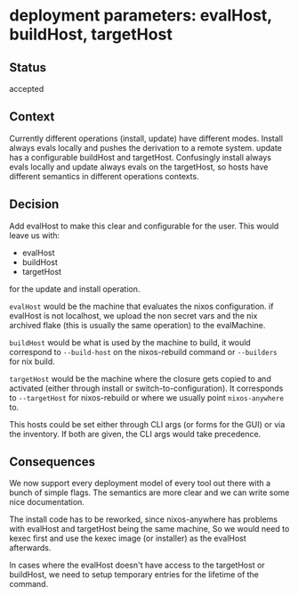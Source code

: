 # deployment parameters: evalHost, buildHost, targetHost

## Status

accepted

## Context

Currently different operations (install, update) have different modes. Install always evals locally and pushes the derivation to a remote system. update has a configurable buildHost and targetHost.
Confusingly install always evals locally and update always evals on the targetHost, so hosts have different semantics in different operations contexts.

## Decision

Add evalHost to make this clear and configurable for the user. This would leave us with:

- evalHost
- buildHost
- targetHost

for the update and install operation.

`evalHost` would be the machine that evaluates the nixos configuration. if evalHost is not localhost, we upload the non secret vars and the nix archived flake (this is usually the same operation) to the evalMachine.

`buildHost` would be what is used by the machine to build, it would correspond to `--build-host` on the nixos-rebuild command or `--builders` for nix build.

`targetHost` would be the machine where the closure gets copied to and activated (either through install or switch-to-configuration). It corresponds to `--targetHost` for nixos-rebuild or where we usually point `nixos-anywhere` to.

This hosts could be set either through CLI args (or forms for the GUI) or via the inventory. If both are given, the CLI args would take precedence.

## Consequences

We now support every deployment model of every tool out there with a bunch of simple flags. The semantics are more clear and we can write some nice documentation.

The install code has to be reworked, since nixos-anywhere has problems with evalHost and targetHost being the same machine, So we would need to kexec first and use the kexec image (or installer) as the evalHost afterwards.

In cases where the evalHost doesn't have access to the targetHost or buildHost, we need to setup temporary entries for the lifetime of the command.
